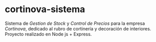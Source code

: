 # cortinova-sistema

Sistema de *Gestion de Stock* y *Control de Precios* para la empresa *Cortinova*, dedicado al rubro de cortinería y decoración de interiores. 
Proyecto realizado en Node js + Express. 
